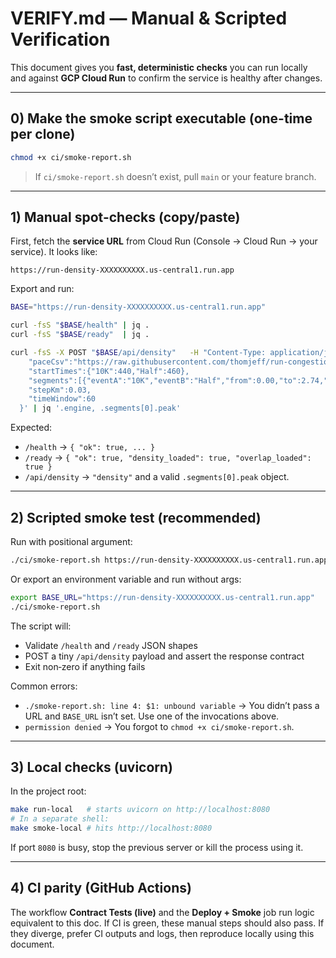 # VERIFY.md — Manual & Scripted Verification

This document gives you **fast, deterministic checks** you can run locally and against **GCP Cloud Run** to confirm the service is healthy after changes.

---

## 0) Make the smoke script executable (one-time per clone)

```bash
chmod +x ci/smoke-report.sh
```

> If `ci/smoke-report.sh` doesn’t exist, pull `main` or your feature branch.

---

## 1) Manual spot-checks (copy/paste)

First, fetch the **service URL** from Cloud Run (Console → Cloud Run → your service). It looks like:

```
https://run-density-XXXXXXXXXX.us-central1.run.app
```

Export and run:

```bash
BASE="https://run-density-XXXXXXXXXX.us-central1.run.app"

curl -fsS "$BASE/health" | jq .
curl -fsS "$BASE/ready"  | jq .

curl -fsS -X POST "$BASE/api/density"   -H "Content-Type: application/json"   -d '{
    "paceCsv":"https://raw.githubusercontent.com/thomjeff/run-congestion/main/data/your_pace_data.csv",
    "startTimes":{"10K":440,"Half":460},
    "segments":[{"eventA":"10K","eventB":"Half","from":0.00,"to":2.74,"width":3.0,"direction":"uni"}],
    "stepKm":0.03,
    "timeWindow":60
  }' | jq '.engine, .segments[0].peak'
```

Expected:
- `/health` → `{ "ok": true, ... }`
- `/ready`  → `{ "ok": true, "density_loaded": true, "overlap_loaded": true }`
- `/api/density` → `"density"` and a valid `.segments[0].peak` object.

---

## 2) Scripted smoke test (recommended)

Run with positional argument:

```bash
./ci/smoke-report.sh https://run-density-XXXXXXXXXX.us-central1.run.app
```

Or export an environment variable and run without args:

```bash
export BASE_URL="https://run-density-XXXXXXXXXX.us-central1.run.app"
./ci/smoke-report.sh
```

The script will:
- Validate `/health` and `/ready` JSON shapes
- POST a tiny `/api/density` payload and assert the response contract
- Exit non‑zero if anything fails

Common errors:
- `./smoke-report.sh: line 4: $1: unbound variable` → You didn’t pass a URL and `BASE_URL` isn’t set. Use one of the invocations above.
- `permission denied` → You forgot to `chmod +x ci/smoke-report.sh`.

---

## 3) Local checks (uvicorn)

In the project root:

```bash
make run-local   # starts uvicorn on http://localhost:8080
# In a separate shell:
make smoke-local # hits http://localhost:8080
```

If port `8080` is busy, stop the previous server or kill the process using it.

---

## 4) CI parity (GitHub Actions)

The workflow **Contract Tests (live)** and the **Deploy + Smoke** job run logic equivalent to this doc. If CI is green, these manual steps should also pass. If they diverge, prefer CI outputs and logs, then reproduce locally using this document.
